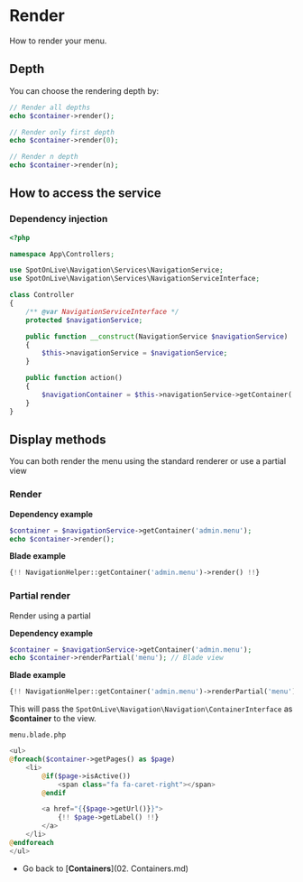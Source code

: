 # Render
How to render your menu.

## Depth
You can choose the rendering depth by:

```php
// Render all depths
echo $container->render();

// Render only first depth
echo $container->render(0);

// Render n depth
echo $container->render(n);
```

## How to access the service

### Dependency injection

```php
<?php

namespace App\Controllers;

use SpotOnLive\Navigation\Services\NavigationService;
use SpotOnLive\Navigation\Services\NavigationServiceInterface;

class Controller
{
    /** @var NavigationServiceInterface */
    protected $navigationService;

    public function __construct(NavigationService $navigationService)
    {
        $this->navigationService = $navigationService;
    }

    public function action()
    {
        $navigationContainer = $this->navigationService->getContainer('admin.menu');
    }
}
```

## Display methods
You can both render the menu using the standard renderer or use a partial view

### Render

**Dependency example**
```php
$container = $navigationService->getContainer('admin.menu');
echo $container->render();
```

**Blade example**
```php
{!! NavigationHelper::getContainer('admin.menu')->render() !!}
```

### Partial render
Render using a partial

**Dependency example**
```php
$container = $navigationService->getContainer('admin.menu');
echo $container->renderPartial('menu'); // Blade view
```

**Blade example**
```php
{!! NavigationHelper::getContainer('admin.menu')->renderPartial('menu') !!}
```

This will pass the `SpotOnLive\Navigation\Navigation\ContainerInterface` as **$container** to the view.

`menu.blade.php`
```php
<ul>
@foreach($container->getPages() as $page)
    <li>
        @if($page->isActive())
            <span class="fa fa-caret-right"></span>
        @endif

        <a href="{{$page->getUrl()}}">
            {!! $page->getLabel() !!}
        </a>
    </li>
@endforeach
</ul>
```
* Go back to [**Containers**](02. Containers.md)